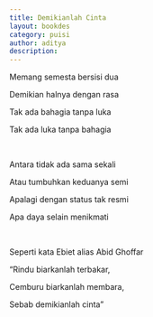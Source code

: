 ```yaml
---
title: Demikianlah Cinta
layout: bookdes
category: puisi
author: aditya
description: 
---
```


Memang semesta bersisi dua

Demikian halnya dengan rasa

Tak ada bahagia tanpa luka

Tak ada luka tanpa bahagia

<br>

Antara tidak ada sama sekali

Atau tumbuhkan keduanya semi

Apalagi dengan status tak resmi

Apa daya selain menikmati

<br>

Seperti kata Ebiet alias Abid Ghoffar

“Rindu biarkanlah terbakar,

Cemburu biarkanlah membara,

Sebab demikianlah cinta”